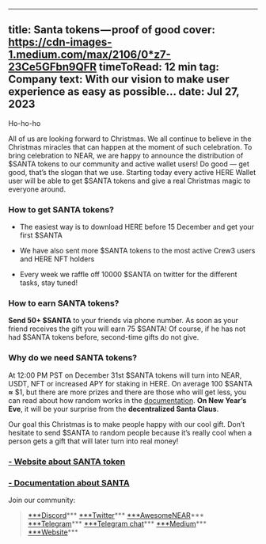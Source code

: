 -----
title: Santa tokens — proof of good
cover: https://cdn-images-1.medium.com/max/2106/0*z7-23Ce5GFbn9QFR
timeToRead: 12 min
tag: Company
text: With our vision to make user experience as easy as possible...
date: Jul 27, 2023
-----

Ho-ho-ho

All of us are looking forward to Christmas. We all continue to believe in the Christmas miracles that can happen at the moment of such celebration. To bring celebration to NEAR, we are happy to announce the distribution of $SANTA tokens to our community and active wallet users! 
Do good — get good, that’s the slogan that we use. Starting today every active HERE Wallet user will be able to get $SANTA tokens and give a real Christmas magic to everyone around.

### How to get SANTA tokens?

* The easiest way is to download HERE before 15 December and get your first $SANTA

* We have also sent more $SANTA tokens to the most active Crew3 users and HERE NFT holders

* Every week we raffle off 10000 $SANTA on twitter for the different tasks, stay tuned!

### How to earn SANTA tokens?

**Send 50+ $SANTA** to your friends via phone number. As soon as your friend receives the gift you will earn 75 $SANTA! Of course, if he has not had $SANTA tokens before, second-time gifts do not give.

### Why do we need SANTA tokens?

At 12:00 PM PST on December 31st $SANTA tokens will turn into NEAR, USDT, NFT or increased APY for staking in HERE. On average 100 $SANTA **≈** $1, but there are more prizes and there are those who will get less, you can read about how random works in the [documentation](https://docs.herewallet.app/partners/santa-token). **On New Year’s Eve**, it will be your surprise from the **decentralized Santa Claus**.

Our goal this Christmas is to make people happy with our cool gift. Don’t hesitate to send $SANTA to random people because it’s really cool when a person gets a gift that will later turn into real money!

### [- Website about SANTA token](https://herewallet.app/santa/)

### [- Documentation about SANTA](https://docs.herewallet.app/partners/santa-token)

Join our community:
> [***Discord](https://discord.com/invite/8Q3gw3gsD2)***
> [***Twitter](https://twitter.com/here_wallet)***
> [***AwesomeNEAR](https://awesomenear.com/here-wallet)***
> [***Telegram](https://t.me/herewallet)***
> [***Telegram chat](https://t.me/herewalletchat)***
> [***Medium](https://medium.com/@nearhere)***
> [***Website](https://herewallet.app/)***
